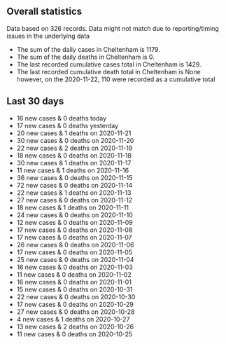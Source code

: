 <!-- summary_marker starts -->
## Overall statistics

 Data based on 326 records. Data might not match due to reporting/timing issues in the underlying data

- The sum of the daily cases in Cheltenham is 1179.
- The sum of the daily deaths in Cheltenham is 0.
- The last recorded cumulative cases total in Cheltenham is 1429.
- The last recorded cumulative death total in Cheltenham is None however, on the 2020-11-22, 110 were recorded as a cumulative total

## Last 30 days

- 16 new cases & 0 deaths today
- 17 new cases & 0 deaths yesterday
- 20 new cases & 1 deaths on 2020-11-21
- 30 new cases & 0 deaths on 2020-11-20
- 22 new cases & 2 deaths on 2020-11-19
- 18 new cases & 0 deaths on 2020-11-18
- 30 new cases & 1 deaths on 2020-11-17
- 11 new cases & 1 deaths on 2020-11-16
- 36 new cases & 0 deaths on 2020-11-15
- 72 new cases & 0 deaths on 2020-11-14
- 22 new cases & 1 deaths on 2020-11-13
- 27 new cases & 0 deaths on 2020-11-12
- 18 new cases & 1 deaths on 2020-11-11
- 24 new cases & 0 deaths on 2020-11-10
- 12 new cases & 0 deaths on 2020-11-09
- 17 new cases & 0 deaths on 2020-11-08
- 17 new cases & 0 deaths on 2020-11-07
- 26 new cases & 0 deaths on 2020-11-06
- 17 new cases & 0 deaths on 2020-11-05
- 25 new cases & 0 deaths on 2020-11-04
- 16 new cases & 0 deaths on 2020-11-03
- 11 new cases & 0 deaths on 2020-11-02
- 16 new cases & 0 deaths on 2020-11-01
- 15 new cases & 0 deaths on 2020-10-31
- 22 new cases & 0 deaths on 2020-10-30
- 17 new cases & 0 deaths on 2020-10-29
- 27 new cases & 0 deaths on 2020-10-28
- 4 new cases & 1 deaths on 2020-10-27
- 13 new cases & 2 deaths on 2020-10-26
- 11 new cases & 0 deaths on 2020-10-25

<!-- summary_marker ends -->
